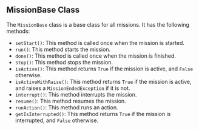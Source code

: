 ## MissionBase Class

The `MissionBase` class is a base class for all missions. It has the following methods:

* `setStart()`: This method is called once when the mission is started.
* `run()`: This method starts the mission.
* `done()`: This method is called once when the mission is finished.
* `stop()`: This method stops the mission.
* `isActive()`: This method returns `True` if the mission is active, and `False` otherwise.
* `isActiveWithRaise()`: This method returns `True` if the mission is active, and raises a `MissionEndedException` if it is not.
* `interrupt()`: This method interrupts the mission.
* `resume()`: This method resumes the mission.
* `runAction()`: This method runs an action.
* `getIsInterrupted()`: This method returns `True` if the mission is interrupted, and `False` otherwise.

